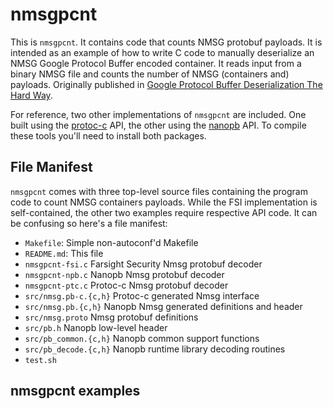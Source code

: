 # nmsgpcnt
This is `nmsgpcnt`. It contains code that counts NMSG protobuf payloads. It is
intended as an example of how to write C code to manually deserialize an NMSG
Google Protocol Buffer encoded container. It reads input from a binary NMSG
file and counts the number of NMSG (containers and) payloads. Originally
published in [Google Protocol Buffer Deserialization The Hard Way](https://www.farsightsecurity.com/Blog/20150325-mschiffm-nmsg-pb/).

For reference, two other implementations of `nmsgpcnt` are included. One built
using the [protoc-c](https://github.com/protobuf-c/protobuf-c) API, the other
using the [nanopb](http://koti.kapsi.fi/jpa/nanopb/) API. To compile these
tools you'll need to install both packages.

## File Manifest
`nmsgpcnt` comes with three top-level source files containing the program code
to count NMSG containers payloads. While the FSI implementation is
self-contained, the other two examples require respective API code. It can be
confusing so here's a file manifest:

* `Makefile`:             Simple non-autoconf'd Makefile
* `README.md`:            This file
* `nmsgpcnt-fsi.c`        Farsight Security Nmsg protobuf decoder
* `nmsgpcnt-npb.c`        Nanopb Nmsg protobuf decoder
* `nmsgpcnt-ptc.c`        Protoc-c Nmsg protobuf decoder
* `src/nmsg.pb-c.{c,h}`   Protoc-c generated Nmsg interface
* `src/nmsg.pb.{c,h}`     Nanopb Nmsg generated definitions and header
* `src/nmsg.proto`        Nmsg protobuf definitions
* `src/pb.h`              Nanopb low-level header
* `src/pb_common.{c,h}`   Nanopb common support functions
* `src/pb_decode.{c,h}`   Nanopb runtime library decoding routines
* `test.sh`

## nmsgpcnt examples

